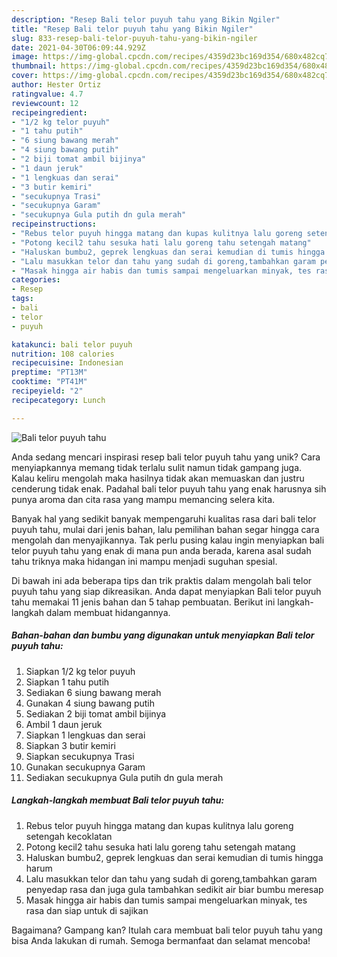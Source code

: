 ```yaml
---
description: "Resep Bali telor puyuh tahu yang Bikin Ngiler"
title: "Resep Bali telor puyuh tahu yang Bikin Ngiler"
slug: 833-resep-bali-telor-puyuh-tahu-yang-bikin-ngiler
date: 2021-04-30T06:09:44.929Z
image: https://img-global.cpcdn.com/recipes/4359d23bc169d354/680x482cq70/bali-telor-puyuh-tahu-foto-resep-utama.jpg
thumbnail: https://img-global.cpcdn.com/recipes/4359d23bc169d354/680x482cq70/bali-telor-puyuh-tahu-foto-resep-utama.jpg
cover: https://img-global.cpcdn.com/recipes/4359d23bc169d354/680x482cq70/bali-telor-puyuh-tahu-foto-resep-utama.jpg
author: Hester Ortiz
ratingvalue: 4.7
reviewcount: 12
recipeingredient:
- "1/2 kg telor puyuh"
- "1 tahu putih"
- "6 siung bawang merah"
- "4 siung bawang putih"
- "2 biji tomat ambil bijinya"
- "1 daun jeruk"
- "1 lengkuas dan serai"
- "3 butir kemiri"
- "secukupnya Trasi"
- "secukupnya Garam"
- "secukupnya Gula putih dn gula merah"
recipeinstructions:
- "Rebus telor puyuh hingga matang dan kupas kulitnya lalu goreng setengah kecoklatan"
- "Potong kecil2 tahu sesuka hati lalu goreng tahu setengah matang"
- "Haluskan bumbu2, geprek lengkuas dan serai kemudian di tumis hingga harum"
- "Lalu masukkan telor dan tahu yang sudah di goreng,tambahkan garam penyedap rasa dan juga gula tambahkan sedikit air biar bumbu meresap"
- "Masak hingga air habis dan tumis sampai mengeluarkan minyak, tes rasa dan siap untuk di sajikan"
categories:
- Resep
tags:
- bali
- telor
- puyuh

katakunci: bali telor puyuh 
nutrition: 108 calories
recipecuisine: Indonesian
preptime: "PT13M"
cooktime: "PT41M"
recipeyield: "2"
recipecategory: Lunch

---
```



![Bali telor puyuh tahu](https://img-global.cpcdn.com/recipes/4359d23bc169d354/680x482cq70/bali-telor-puyuh-tahu-foto-resep-utama.jpg)

Anda sedang mencari inspirasi resep bali telor puyuh tahu yang unik? Cara menyiapkannya memang tidak terlalu sulit namun tidak gampang juga. Kalau keliru mengolah maka hasilnya tidak akan memuaskan dan justru cenderung tidak enak. Padahal bali telor puyuh tahu yang enak harusnya sih punya aroma dan cita rasa yang mampu memancing selera kita.



Banyak hal yang sedikit banyak mempengaruhi kualitas rasa dari bali telor puyuh tahu, mulai dari jenis bahan, lalu pemilihan bahan segar hingga cara mengolah dan menyajikannya. Tak perlu pusing kalau ingin menyiapkan bali telor puyuh tahu yang enak di mana pun anda berada, karena asal sudah tahu triknya maka hidangan ini mampu menjadi suguhan spesial.


Di bawah ini ada beberapa tips dan trik praktis dalam mengolah bali telor puyuh tahu yang siap dikreasikan. Anda dapat menyiapkan Bali telor puyuh tahu memakai 11 jenis bahan dan 5 tahap pembuatan. Berikut ini langkah-langkah dalam membuat hidangannya.

<!--inarticleads1-->

##### Bahan-bahan dan bumbu yang digunakan untuk menyiapkan Bali telor puyuh tahu:

1. Siapkan 1/2 kg telor puyuh
1. Siapkan 1 tahu putih
1. Sediakan 6 siung bawang merah
1. Gunakan 4 siung bawang putih
1. Sediakan 2 biji tomat ambil bijinya
1. Ambil 1 daun jeruk
1. Siapkan 1 lengkuas dan serai
1. Siapkan 3 butir kemiri
1. Siapkan secukupnya Trasi
1. Gunakan secukupnya Garam
1. Sediakan secukupnya Gula putih dn gula merah




<!--inarticleads2-->

##### Langkah-langkah membuat Bali telor puyuh tahu:

1. Rebus telor puyuh hingga matang dan kupas kulitnya lalu goreng setengah kecoklatan
1. Potong kecil2 tahu sesuka hati lalu goreng tahu setengah matang
1. Haluskan bumbu2, geprek lengkuas dan serai kemudian di tumis hingga harum
1. Lalu masukkan telor dan tahu yang sudah di goreng,tambahkan garam penyedap rasa dan juga gula tambahkan sedikit air biar bumbu meresap
1. Masak hingga air habis dan tumis sampai mengeluarkan minyak, tes rasa dan siap untuk di sajikan




Bagaimana? Gampang kan? Itulah cara membuat bali telor puyuh tahu yang bisa Anda lakukan di rumah. Semoga bermanfaat dan selamat mencoba!
